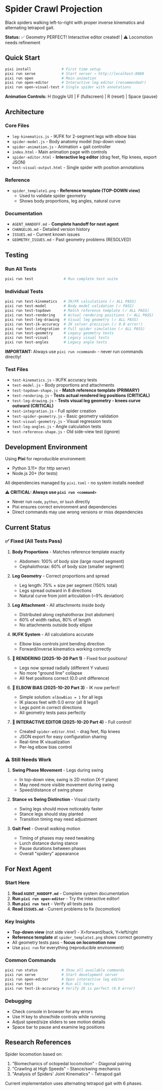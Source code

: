 # Spider Crawl Projection

Black spiders walking left-to-right with proper inverse kinematics and alternating tetrapod gait.

**Status:** ✅ Geometry PERFECT! Interactive editor created! | ⚠️ Locomotion needs refinement

## Quick Start

```bash
pixi install              # First time setup
pixi run serve            # Start server → http://localhost:8080
pixi run open             # Main animation
pixi run open-editor      # Interactive leg editor (recommended!)
pixi run open-visual-test # Single spider with annotations
```

**Animation Controls:** H (toggle UI) | F (fullscreen) | R (reset) | Space (pause)

## Architecture

### Core Files

- `leg-kinematics.js` - IK/FK for 2-segment legs with elbow bias
- `spider-model.js` - Body anatomy model (top-down view)
- `spider-animation.js` - Animation + gait controller
- `index.html` - Main animation page with controls
- `spider-editor.html` - **Interactive leg editor** (drag feet, flip knees, export JSON)
- `test-visual-output.html` - Single spider with position annotations

### Reference

- `spider_template1.png` - **Reference template (TOP-DOWN view)**
  - Used to validate spider geometry
  - Shows body proportions, leg angles, natural curve

### Documentation

- `AGENT_HANDOFF.md` - **Complete handoff for next agent**
- `CHANGELOG.md` - Detailed version history
- `ISSUES.md` - Current known issues
- `GEOMETRY_ISSUES.md` - Past geometry problems (RESOLVED)

## Testing

### Run All Tests
```bash
pixi run test              # Run complete test suite
```

### Individual Tests
```bash
pixi run test-kinematics   # IK/FK calculations (✓ ALL PASS)
pixi run test-model        # Body model validation (✓ PASS)
pixi run test-topdown      # Match reference template (✓ ALL PASS)
pixi run test-rendering    # Actual rendering positions (✓ ALL PASS)
pixi run test-leg-drawing  # Visual leg geometry (✓ ALL PASS)
pixi run test-ik-accuracy  # IK solver precision (✓ 0.0 error!)
pixi run test-integration  # Full spider simulation (✓ ALL PASS)
pixi run test-geometry     # Legacy geometry tests
pixi run test-visual       # Legacy visual tests
pixi run test-angles       # Legacy angle tests
```

**IMPORTANT:** Always use `pixi run <command>` - never run commands directly!

### Test Files

- `test-kinematics.js` - IK/FK accuracy tests
- `test-model.js` - Body proportions and attachments
- `test-topdown-shape.js` - **Match reference template (PRIMARY)**
- `test-rendering.js` - **Tests actual rendered leg positions (CRITICAL)**
- `test-leg-drawing.js` - **Tests visual leg geometry - knees curve outward (CRITICAL)**
- `test-integration.js` - Full spider creation
- `test-spider-geometry.js` - Basic geometry validation
- `test-visual-geometry.js` - Visual regression tests
- `test-leg-angles.js` - Angle calculation tests
- `test-reference-shape.js` - Old side-view test (ignore)

## Development Environment

Using **Pixi** for reproducible environment:
- Python 3.11+ (for http server)
- Node.js 20+ (for tests)

All dependencies managed by `pixi.toml` - no system installs needed!

**⚠️ CRITICAL: Always use `pixi run <command>`**
- Never run `node`, `python`, or `bash` directly
- Pixi ensures correct environment and dependencies
- Direct commands may use wrong versions or miss dependencies

## Current Status

### ✅ Fixed (All Tests Pass)

1. **Body Proportions** - Matches reference template exactly
   - Abdomen: 100% of body size (large round segment)
   - Cephalothorax: 60% of body size (smaller segment)

2. **Leg Geometry** - Correct proportions and spread
   - Leg length: 75% × size per segment (150% total)
   - Legs spread outward in 8 directions
   - Natural curve from joint articulation (~9% deviation)

3. **Leg Attachment** - All attachments inside body
   - Distributed along cephalothorax (not abdomen)
   - 60% of width radius, 80% of length
   - No attachments outside body ellipse

4. **IK/FK System** - All calculations accurate
   - Elbow bias controls joint bending direction
   - Forward/inverse kinematics working correctly

5. **🎉 RENDERING (2025-10-20 Part 1)** - Fixed foot positions!
   - Legs now spread radially (different Y values)
   - No more "ground line" collapse
   - All feet positions correct (0.0 unit difference)

6. **🎉 ELBOW BIAS (2025-10-20 Part 3)** - IK now perfect!
   - Simple solution: `elbowBias = 1` for all legs
   - IK places feet with 0.0 error (all 8 legs!)
   - Legs point in correct directions
   - All geometry tests pass perfectly

7. **🎉 INTERACTIVE EDITOR (2025-10-20 Part 4)** - Full control!
   - Created `spider-editor.html` - drag feet, flip knees
   - JSON export for easy configuration sharing
   - Real-time IK visualization
   - Per-leg elbow bias control

### ⚠️ Still Needs Work

1. **Swing Phase Movement** - Legs during swing
   - In top-down view, swing is 2D motion (X-Y plane)
   - May need more visible movement during swing
   - Speed/distance of swing phase

2. **Stance vs Swing Distinction** - Visual clarity
   - Swing legs should move noticeably faster
   - Stance legs should stay planted
   - Transition timing may need adjustment

3. **Gait Feel** - Overall walking motion
   - Timing of phases may need tweaking
   - Lurch distance during stance
   - Pause durations between phases
   - Overall "spidery" appearance

## For Next Agent

### Start Here
1. **Read `AGENT_HANDOFF.md`** - Complete system documentation
2. **Run `pixi run open-editor`** - Try the interactive editor!
3. **Run `pixi run test`** - Verify all tests pass
4. **Read `ISSUES.md`** - Current problems to fix (locomotion)

### Key Insights

- **Top-down view** (not side view!) - X=forward/back, Y=left/right
- **Reference template** at `spider_template1.png` shows correct geometry
- All geometry tests pass - **focus on locomotion now**
- Use `pixi run` for everything (reproducible environment)

### Common Commands

```bash
pixi run status           # Show all available commands
pixi run serve            # Start development server
pixi run open-editor      # Open interactive leg editor
pixi run test             # Run all tests
pixi run test-ik-accuracy # Verify IK is perfect (0.0 error)
```

### Debugging

- Check console in browser for any errors
- Use H key to show/hide controls while running
- Adjust speed/size sliders to see motion details
- Space bar to pause and examine leg positions

## Research References

Spider locomotion based on:
1. "Biomechanics of octopedal locomotion" - Diagonal pairing
2. "Crawling at High Speeds" - Stance/swing mechanics
3. "Analysis of Spiders' Joint Kinematics" - Tetrapod gait

Current implementation uses alternating tetrapod gait with 6 phases.
